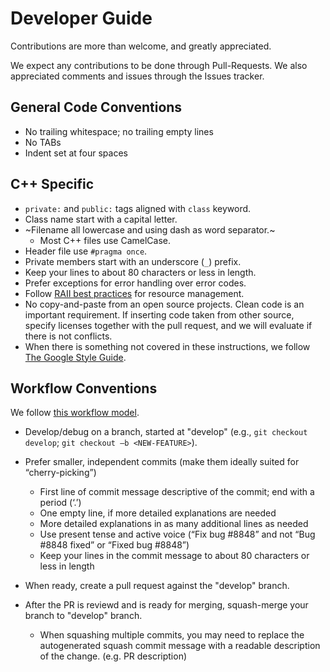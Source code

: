 Developer Guide
===============

Contributions are more than welcome, and greatly appreciated.

We expect any contributions to be done through Pull-Requests.
We also appreciated comments and issues through the Issues tracker.

General Code Conventions
-------------------------

* No trailing whitespace; no trailing empty lines
* No TABs
* Indent set at four spaces

C++ Specific
------------

* `private:` and `public:` tags aligned with `class` keyword.
* Class name start with a capital letter.
* ~Filename all lowercase and using dash as word separator.~
   * Most C++ files use CamelCase.
* Header file use `#pragma once`.
* Private members start with an underscore (`_`) prefix.
* Keep your lines to about 80 characters or less in length.
* Prefer exceptions for error handling over error codes.
* Follow [RAII best practices](RAII.md) for resource management.
* No copy-and-paste from an open source projects. Clean code is an important requirement. If inserting code taken from other source, specify licenses together with the pull request, and we will evaluate if there is not conflicts.
* When there is something not covered in these instructions, we follow [The Google Style Guide](https://google.github.io/styleguide/cppguide.html).

Workflow Conventions
--------------------

We follow [this workflow model](http://nvie.com/posts/a-successful-git-branching-model/).

* Develop/debug on a branch, started at "develop" (e.g., `git checkout develop`; `git checkout –b <NEW-FEATURE>`).

* Prefer smaller, independent commits (make them ideally suited for “cherry-picking”)

    * First line of commit message descriptive of the commit; end with a period (‘.’)
    * One empty line, if more detailed explanations are needed
    * More detailed explanations in as many additional lines as needed
    * Use present tense and active voice (“Fix bug #8848” and not “Bug #8848 fixed” or “Fixed bug #8848”)
    * Keep your lines in the commit message to about 80 characters or less in length

* When ready, create a pull request against the "develop" branch.
* After the PR is reviewd and is ready for merging, squash-merge your branch to "develop" branch.
    * When squashing multiple commits, you may need to replace the autogenerated squash commit message with a readable description of the change. (e.g. PR description)
